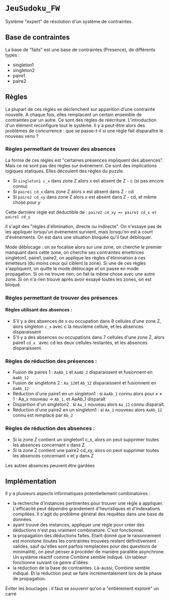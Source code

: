 # ``JeuSudoku_FW``


Système "expert" de résolution d'un système de contraintes.

## Base de contraintes

La base de "faits" est une base de contraintes (Presence), de différents types :

- singleton1
- singleton2
- paire1
- paire2


## Règles 

La plupart de ces règles se déclenchent sur apparition d'une contrainte nouvelle. A chaque fois, elles remplacent un certain ensemble de contraintes par un autre. Ce sont des règles de réécriture. L'introduction d'un élément reconfigure tout le système. Il y a peut-être alors des problèmes de concurrence : que se passe-t-il si une règle fait disparaître le nouveau venu ?


### Règles permettant de trouver des absences 

La forme de ces règles est "certaines présences impliquent des absences". Mais ce ne sont pas des règles sur événement. Ce sont des implications logiques statiques. Elles découlent des règles du puzzle.

- Si `singleton1 c_x` dans zone Z alors x est absent de Z - c (si pas encore connu)
- Si `paire1 cd_x` dans zone Z  alors x est absent dans Z - cd 
- Si `paire2 cd_xy` dans zone Z  alors x est absent dans Z - cd, et même chose pour y


Cette dernière règle est déductible de : `paire2 cd_xy => paire1 cd_x et paire1 cd_y`

Il s'agit des "règles d'élimination, directe ou indirecte". On n'essaye pas de les appliquer lorsqu'un événement survient, mais lorsqu'on est à court d'événements. On est dans une situation bloquée qu'il faut débloquer. 

Mode déblocage : on se focalise alors sur une zone, on cherche le premier manquant dans cette zone, on cherche ses contraintes émettrices singleton1, paire1, paire2, on applique les règles d'élimination à ces émetteurs (du moins ceux qui ciblent la zone). Si une de ces règles s'appliquent, on quitte le mode déblocage et on passe en mode propagation. Si on ne trouve rien, on fait la même chose avec une autre zone. Si on n'a rien trouvé après avoir essayé toutes les zones, on est bloqué.


### Règles permettant de trouver des présences

#### Règles utilisant des absences :

- S'il y a des absences de x ou occupation dans 8 cellules d'une zone Z, alors singleton `c_x` avec c la neuvième cellule, et les absences disparaissent
- S'il y a des absences ou occupations dans 7 cellules d'une zone Z, alors paire1 `cd_x ` avec cd les deux cellules restantes, et les absences disparaissent.


### Règles de réduction des présences :

- Fusion de paires 1 :
    `AaAb_1` et `AaAb_2` disparaissent et fusionnent en `AaAb_12`
- Fusion de singletons 2 :
    `Aa_12`et `Ab_12` disparaissent et fusionnent en `AaAb_12`
- Réduction d'une paire1 en un singleton1 :
    si `AaAb_1` connu alors pour x ≠ 1 : Aa_x nouveau -> `Ab_1`, et AaAb_1 disparaît
- Disparition d'un singleton2  :
    si `Aa_1` nouveau alors  `Aa_12` connu disparaît.
- Réduction d'une paire2 en un singleton1 :
    si `Aa_1` nouveau alors `AaAb_12` connu est remplacé par `Ab_2`

### Règles de réduction des absences :

- Si la zone Z contient un singleton1 c_x, alors on peut supprimer toutes les absences concernant x dans Z
- Si la zone Z contient une paire2 cd_xy, alors on peut supprimer toutes les absences concernant x et y dans Z

Les autres absences peuvent être gardées


## Implémentation


Il y a plusieurs aspects informatiques potentiellement combinatoires :

- la recherche d'instances pertinentes pour trouver une règle à appliquer. L'efficacité peut dépendre grandement d'heuristiques et d'indexations compilées. Il s'agit du problème général des requêtes dans une base de données.
- ayant trouvé des instances, appliquer une règle pour créer des déductions n'est pas vraiment combinatoire. C'est fonctionnel.
- la propagation des déductions faites. Etant donné que le raisonnement est monotone (toutes les contraintes trouvées restent définitivement valides, sauf qu'elles sont parfois remplacées pour des questions de minimalité), on peut penser à procéder de manière parallèle asynchrone. Un système réactif comme Combine semble indiqué. Un tableur fonctionne suivant ce genre d'idées.
- la réduction de la base de contraintes. Là-aussi, Combine semble indiqué. Et la réduction peut se faire incrémentalement lors de la phase de propagation.

Eviter les bouclages : il faut se souvenir qu'on a "entièrement exploré" un carré
